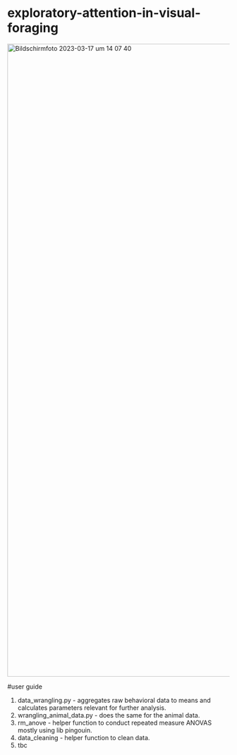 # exploratory-attention-in-visual-foraging





<img width="1435" alt="Bildschirmfoto 2023-03-17 um 14 07 40" src="https://user-images.githubusercontent.com/54903919/225941761-df911125-d44e-469a-ac7c-ea1d58f58107.png">



#user guide 

1) data_wrangling.py            - aggregates raw behavioral data to means and calculates parameters relevant for further analysis.
2) wrangling_animal_data.py     - does the same for the animal data.
3) rm_anove                     - helper function to conduct repeated measure ANOVAS mostly using lib pingouin.   
4) data_cleaning                - helper function to clean data. 
5) tbc

  
